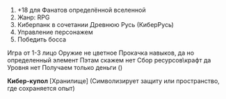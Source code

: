 1. +18 для Фанатов определённой вселенной
2. Жанр: RPG
3. Киберпанк в сочетании Древнюю Русь (КиберРусь)
4. Управление персонажем
5. Победить босса


Игра от 1-3 лицо
Оружие не цветное
Прокачка навыков, да но определенный элемент
Пэтам скажем нет
Сбор ресурсов\крафт да
Уровня нет
Получаем только деньги ()

**Кибер-купол**  [Хранилище]
(Символизирует защиту или пространство, где сохраняется опыт)